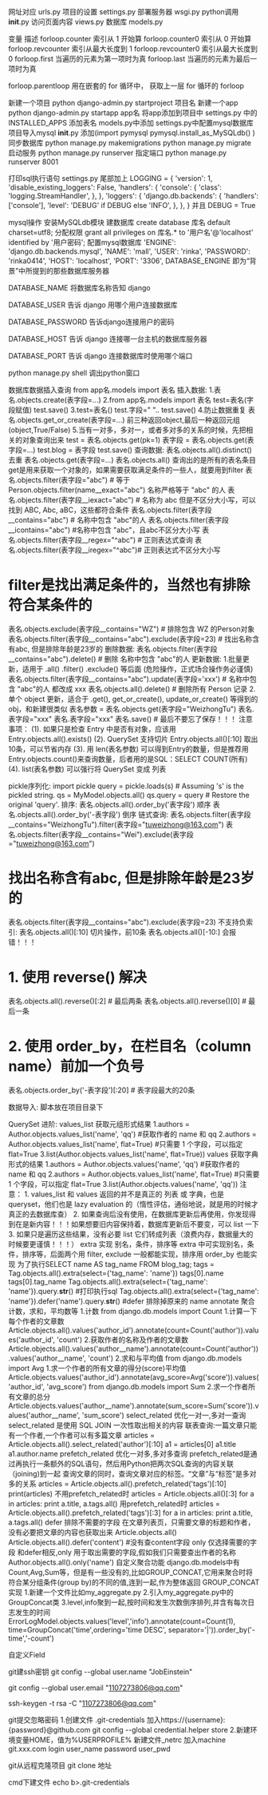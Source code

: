 网址对应   	urls.py
项目的设置 	settings.py 
部署服务器	 wsgi.py
python调用	__init__.py
访问页面内容		views.py
数据库   models.py

变量							描述
forloop.counter			索引从 1 开始算
forloop.counter0		索引从 0 开始算
forloop.revcounter		索引从最大长度到 1
forloop.revcounter0		索引从最大长度到 0
forloop.first			当遍历的元素为第一项时为真
forloop.last			当遍历的元素为最后一项时为真

forloop.parentloop		用在嵌套的 for 循环中，
						获取上一层 for 循环的 forloop

新建一个项目 python django-admin.py startproject 项目名 
新建一个app python django-admin.py startapp app名
将app添加到项目中  settings.py 中的 INSTALLED_APPS
添加表名        models.py中添加 settings.py中配置mysql数据库
项目导入mysql   __init__.py 添加(import pymysql pymysql.install_as_MySQLdb()
)
同步数据库 python manage.py makemigrations python manage.py migrate
启动服务  python manage.py runserver 
指定端口 python manage.py runserver 8001

打印sql执行语句
  settings.py 尾部加上
    LOGGING = {
      'version': 1,
      'disable_existing_loggers': False,
      'handlers': {
          'console': {
              'class': 'logging.StreamHandler',
          },
      },
      'loggers': {
          'django.db.backends': {
              'handlers': ['console'],
              'level': 'DEBUG' if DEBUG else 'INFO',
          },
      },
  }
  并且 DEBUG = True

mysql操作
安装MySQLdb模块
建数据库 create database 库名 default charset=utf8;
分配权限 grant all privileges on 库名.* to '用户名'@'localhost' identified by '用户密码';
配置mysql数据库 
		'ENGINE': 'django.db.backends.mysql',
        'NAME': 'mall',
        'USER': 'rinka',
        'PASSWORD': 'rinka0414',
        'HOST': 'localhost',
        'PORT': '3306',
DATABASE_ENGINE 即为“背景”中所提到的那些数据库服务器

DATABASE_NAME 将数据库名称告知 django

DATABASE_USER 告诉 django 用哪个用户连接数据库

DATABASE_PASSWORD 告诉django连接用户的密码

DATABASE_HOST 告诉 django 连接哪一台主机的数据库服务器

DATABASE_PORT 告诉 django 连接数据库时使用哪个端口

 
python manage.py shell 调出python窗口




数据库数据插入查询
from app名.models import 表名
插入数据:
  1.表名.objects.create(表字段=...) 
  2.from app名.models import 表名 
   	test=表名(字段赋值) 
   	test.save()
  3.test=表名()
    test.字段=" "..
    test.save()
  4.防止数据重复
  	表名.objects.get_or_create(表字段=...)
  前三种返回object,最后一种返回元组(object,True/False)
  5.当有一对多，多对一，或者多对多的关系的时候，先把相关的对象查询出来
    test = 表名.objects.get(pk=1)
    表字段 = 表名.objects.get(表字段=...)
    test.blog = 表字段
    test.save()
查询数据: 
  表名.objects.all().distinct() 去重 
  表名.objects.get(表字段=...)
  表名.objects.all() 查询出的是所有的表名条目
  get是用来获取一个对象的，如果需要获取满足条件的一些人，就要用到filter
  表名.objects.filter(表字段="abc") # 等于Person.objects.filter(name__exact="abc") 名称严格等于 "abc" 的人
  表名.objects.filter(表字段__iexact="abc") # 名称为 abc 但是不区分大小写，可以找到 ABC, Abc, aBC，这些都符合条件 
  表名.objects.filter(表字段__contains="abc") # 名称中包含 "abc"的人
  表名.objects.filter(表字段__icontains="abc") #名称中包含 "abc"，且abc不区分大小写 
  表名.objects.filter(表字段__regex="^abc") # 正则表达式查询
  表名.objects.filter(表字段__iregex="^abc")# 正则表达式不区分大小写 
  # filter是找出满足条件的，当然也有排除符合某条件的
  表名.objects.exclude(表字段__contains="WZ") # 排除包含 WZ 的Person对象
  表名.objects.filter(表字段__contains="abc").exclude(表字段=23) # 找出名称含有abc, 但是排除年龄是23岁的
删除数据:
  表名.objects.filter(表字段__contains="abc").delete() # 删除 名称中包含 "abc"的人
更新数据:
  1.批量更新，适用于 .all()  .filter()  .exclude() 等后面 (危险操作，正式场合操作务必谨慎)
  表名.objects.filter(表字段__contains="abc").update(表字段='xxx') # 名称中包含 "abc"的人 都改成 xxx
  表名.objects.all().delete() # 删除所有 Person 记录
  2.单个 object 更新，适合于 .get(), get_or_create(), update_or_create() 等得到的 obj，和新建很类似
  表名参数 = 表名.objects.get(表字段="WeizhongTu")
  表名.表字段="xxx"
  表名.表字段="xxx"
  表名.save()  # 最后不要忘了保存！！！
注意事项：
(1). 如果只是检查 Entry 中是否有对象，应该用 Entry.objects.all().exists()
(2). QuerySet 支持切片 Entry.objects.all()[:10] 取出10条，可以节省内存
(3). 用 len(表名参数) 可以得到Entry的数量，但是推荐用 Entry.objects.count()来查询数量，后者用的是SQL：SELECT COUNT(所有)
(4). list(表名参数) 可以强行将 QuerySet 变成 列表

pickle序列化:
  import pickle
  query = pickle.loads(s)    # Assuming 's' is the pickled string. 
  qs = MyModel.objects.all()
  qs.query = query   # Restore the original 'query'.
排序:
  表名.objects.all().order_by('表字段') 顺序
  表名.objects.all().order_by('-表字段') 倒序
链式查询:
  表名.objects.filter(表字段__contains="WeizhongTu").filter(表字段="tuweizhong@163.com")
  表名.objects.filter(表字段__contains="Wei").exclude(表字段="tuweizhong@163.com") 
  # 找出名称含有abc, 但是排除年龄是23岁的
  表名.objects.filter(表字段__contains="abc").exclude(表字段=23)
不支持负索引:
  表名.objects.all()[:10] 切片操作，前10条
  表名.objects.all()[-10:] 会报错！！！ 
  # 1. 使用 reverse() 解决
  表名.objects.all().reverse()[:2] # 最后两条
  表名.objects.all().reverse()[0] # 最后一条
  # 2. 使用 order_by，在栏目名（column name）前加一个负号
  表名.objects.order_by('-表字段')[:20] # 表字段最大的20条

数据导入:
  脚本放在项目目录下

QuerySet 进阶:
  values_list 获取元组形式结果
    1.authors = Author.objects.values_list('name', 'qq') #获取作者的 name 和 qq
    2.authors = Author.objects.values_list('name', flat=True) #只需要 1 个字段，可以指定 flat=True
    3.list(Author.objects.values_list('name', flat=True))
  values 获取字典形式的结果
    1.authors = Author.objects.values('name', 'qq') #获取作者的 name 和 qq
    2.authors = Author.objects.values_list('name', flat=True) #只需要 1 个字段，可以指定 flat=True
    3.list(Author.objects.values('name', 'qq'))
  注意：
    1. values_list 和 values 返回的并不是真正的 列表 或 字典，也是 queryset，他们也是 lazy evaluation 的（惰性评估，通俗地说，就是用的时候才真正的去数据库查）
    2. 如果查询后没有使用，在数据库更新后再使用，你发现得到在是新内容！！！如果想要旧内容保持着，数据库更新后不要变，可以 list 一下
    3. 如果只是遍历这些结果，没有必要 list 它们转成列表（浪费内存，数据量大的时候要更谨慎！！！）
  extra 实现 别名，条件，排序等
    extra 中可实现别名，条件，排序等，后面两个用 filter, exclude 一般都能实现，排序用 order_by 也能实现
    为了执行SELECT name AS tag_name FROM blog_tag;
      tags = Tag.objects.all().extra(select={'tag_name': 'name'})
      tags[0].name
      tags[0].tag_name
      Tag.objects.all().extra(select={'tag_name': 'name'}).query.__str__() #打印执行sql
      Tag.objects.all().extra(select={'tag_name': 'name'}).defer('name').query.__str__() #defer 排除掉原来的 name
  annotate 聚合 计数，求和，平均数等
    1.计数
      from django.db.models import Count
      1.计算一下每个作者的文章数    
        Article.objects.all().values('author_id').annotate(count=Count('author')).values('author_id', 'count')
      2.获取作者的名称及作者的文章数
        Article.objects.all().values('author__name').annotate(count=Count('author')).values('author__name', 'count')
    2.求和与平均值
      from django.db.models import Avg
      1.求一个作者的所有文章的得分(score)平均值
        Article.objects.values('author_id').annotate(avg_score=Avg('score')).values('author_id', 'avg_score')
      from django.db.models import Sum
      2.求一个作者所有文章的总分
        Article.objects.values('author__name').annotate(sum_score=Sum('score')).values('author__name', 'sum_score')
  select_related 优化一对一,多对一查询
      select_related 是使用 SQL JOIN 一次性取出相关的内容
      联表查询:一篇文章只能有一个作者,一个作者可以有多篇文章
        articles = Article.objects.all().select_related('author')[:10]
        a1 = articles[0]
        a1.title
        a1.author.name
  prefetch_related 优化一对多,多对多查询
      prefetch_related是通过再执行一条额外的SQL语句，然后用Python把两次SQL查询的内容关联（joining)到一起
      查询文章的同时，查询文章对应的标签。“文章”与“标签”是多对多的关系
        articles = Article.objects.all().prefetch_related('tags')[:10]
        print(articles)
      不用prefetch_related时
        articles = Article.objects.all()[:3]
        for a in articles:
          print a.title, a.tags.all()
      用prefetch_related时
        articles = Article.objects.all().prefetch_related('tags')[:3]
        for a in articles:
          print a.title, a.tags.all()
  defer 排除不需要的字段
      在文章列表页，只需要文章的标题和作者，没有必要把文章的内容也获取出来
        Article.objects.all()
        Article.objects.all().defer('content') #没有查content字段
  only 仅选择需要的字段
      和defer相反,only 用于取出需要的字段,假如我们只需要查出作者的名称
        Author.objects.all().only('name')
  自定义聚合功能
      django.db.models中有 Count,Avg,Sum等，但是有一些没有的,比如GROUP_CONCAT,它用来聚合时将符合某分组条件(group by)的不同的值,连到一起,作为整体返回 
        GROUP_CONCAT实现
          1.新建一个文件比如my_aggregate.py
          2.引入my_aggregate.py中的GroupConcat类
          3.level,info聚到一起,按时间和发生次数倒序排列,并含有每次日志发生的时间
            ErrorLogModel.objects.values('level','info').annotate(count=Count(1), time=GroupConcat('time',ordering='time DESC', separator='|')).order_by('-time','-count')
          
自定义Field



git建ssh密钥
git config --global user.name "JobEinstein"

git config --global user.email "1107273806@qq.com"

ssh-keygen -t rsa -C "1107273806@qq.com"

git提交忽略密码
1.创建文件 .git-credentials 加入https://{username}:{password}@github.com
git config --global credential.helper store
2.新建环境变量HOME，值为%USERPROFILE%
新建文件_netrc 加入machine git.xxx.com login user_name password user_pwd

git从远程克隆项目
git clone 地址

cmd下建文件
echo b>.git-credentials

